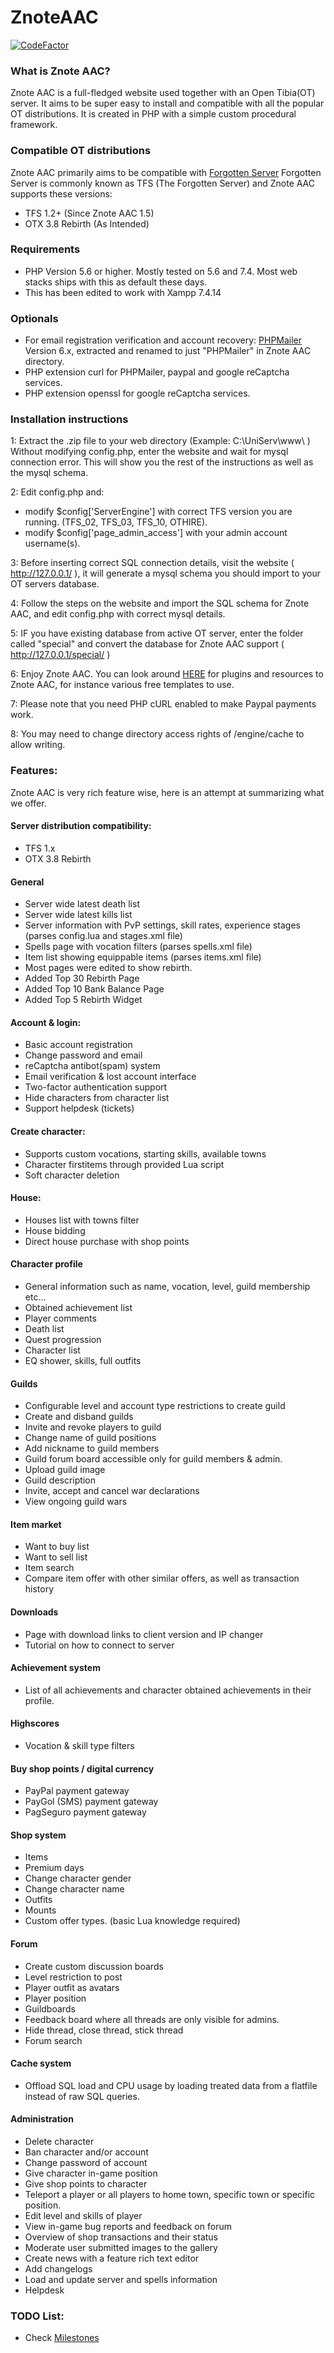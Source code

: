 ZnoteAAC
========
[![CodeFactor](https://www.codefactor.io/repository/github/znote/znoteaac/badge)](https://www.codefactor.io/repository/github/znote/znoteaac)
### What is Znote AAC?

Znote AAC is a full-fledged website used together with an Open Tibia(OT) server.
It aims to be super easy to install and compatible with all the popular OT distributions.
It is created in PHP with a simple custom procedural framework.

### Compatible OT distributions
Znote AAC primarily aims to be compatible with [Forgotten Server](https://github.com/fablow77/otx3.8rebirth)
Forgotten Server is commonly known as TFS (The Forgotten Server) and Znote AAC supports these versions:
* TFS 1.2+ (Since Znote AAC 1.5)
* OTX 3.8 Rebirth (As Intended)

### Requirements
* PHP Version 5.6 or higher. Mostly tested on 5.6 and 7.4. Most web stacks ships with this as default these days.
* This has been edited to work with Xampp 7.4.14

### Optionals
* For email registration verification and account recovery: [PHPMailer](https://github.com/PHPMailer/PHPMailer/releases) Version 6.x, extracted and renamed to just "PHPMailer" in Znote AAC directory.
* PHP extension curl for PHPMailer, paypal and google reCaptcha services.
* PHP extension openssl for google reCaptcha services.

### Installation instructions

1: Extract the .zip file to your web directory (Example: C:\UniServ\www\ )
Without modifying config.php, enter the website and wait for mysql connection error.
This will show you the rest of the instructions as well as the mysql schema.

2: Edit config.php and:
- modify $config['ServerEngine'] with correct TFS version you are running. (TFS_02, TFS_03, TFS_10, OTHIRE).
- modify $config['page_admin_access'] with your admin account username(s).

3: Before inserting correct SQL connection details, visit the website ( http://127.0.0.1/ ), it will generate a mysql schema you should import to your OT servers database.

4: Follow the steps on the website and import the SQL schema for Znote AAC, and edit config.php with correct mysql details.

5: IF you have existing database from active OT server, enter the folder called "special" and convert the database for Znote AAC support ( http://127.0.0.1/special/ )

6: Enjoy Znote AAC. You can look around [HERE](https://otland.net/forums/website-applications.118/) for plugins and resources to Znote AAC, for instance various free templates to use.

7: Please note that you need PHP cURL enabled to make Paypal payments work.

8: You may need to change directory access rights of /engine/cache to allow writing.

### Features:
Znote AAC is very rich feature wise, here is an attempt at summarizing what we offer.

#### Server distribution compatibility:
- TFS 1.x
- OTX 3.8 Rebirth

#### General
- Server wide latest death list
- Server wide latest kills list
- Server information with PvP settings, skill rates, experience stages (parses config.lua and stages.xml file)
- Spells page with vocation filters (parses spells.xml file)
- Item list showing equippable items (parses items.xml file)
- Most pages were edited to show rebirth.
- Added Top 30 Rebirth Page
- Added Top 10 Bank Balance Page
- Added Top 5 Rebirth Widget

#### Account & login:
- Basic account registration
- Change password and email
- reCaptcha antibot(spam) system
- Email verification & lost account interface
- Two-factor authentication support
- Hide characters from character list
- Support helpdesk (tickets)

#### Create character:
- Supports custom vocations, starting skills, available towns
- Character firstitems through provided Lua script
- Soft character deletion

#### House:
- Houses list with towns filter
- House bidding
- Direct house purchase with shop points

#### Character profile
- General information such as name, vocation, level, guild membership etc...
- Obtained achievement list
- Player comments
- Death list
- Quest progression
- Character list
- EQ shower, skills, full outfits

#### Guilds
- Configurable level and account type restrictions to create guild
- Create and disband guilds
- Invite and revoke players to guild
- Change name of guild positions
- Add nickname to guild members
- Guild forum board accessible only for guild members & admin.
- Upload guild image
- Guild description
- Invite, accept and cancel war declarations
- View ongoing guild wars

#### Item market
- Want to buy list
- Want to sell list
- Item search
- Compare item offer with other similar offers, as well as transaction history

#### Downloads
- Page with download links to client version and IP changer
- Tutorial on how to connect to server

#### Achievement system
- List of all achievements and character obtained achievements in their profile.

#### Highscores
- Vocation & skill type filters

#### Buy shop points / digital currency
- PayPal payment gateway
- PayGol (SMS) payment gateway
- PagSeguro payment gateway

#### Shop system
- Items
- Premium days
- Change character gender
- Change character name
- Outfits
- Mounts
- Custom offer types. (basic Lua knowledge required)

#### Forum
- Create custom discussion boards
- Level restriction to post
- Player outfit as avatars
- Player position
- Guildboards
- Feedback board where all threads are only visible for admins.
- Hide thread, close thread, stick thread
- Forum search

#### Cache system
- Offload SQL load and CPU usage by loading treated data from a flatfile instead of raw SQL queries.

#### Administration
- Delete character
- Ban character and/or account
- Change password of account
- Give character in-game position
- Give shop points to character
- Teleport a player or all players to home town, specific town or specific position.
- Edit level and skills of player
- View in-game bug reports and feedback on forum
- Overview of shop transactions and their status
- Moderate user submitted images to the gallery
- Create news with a feature rich text editor
- Add changelogs
- Load and update server and spells information
- Helpdesk

### TODO List:
* Check [Milestones](https://github.com/Znote/ZnoteAAC/milestones)
